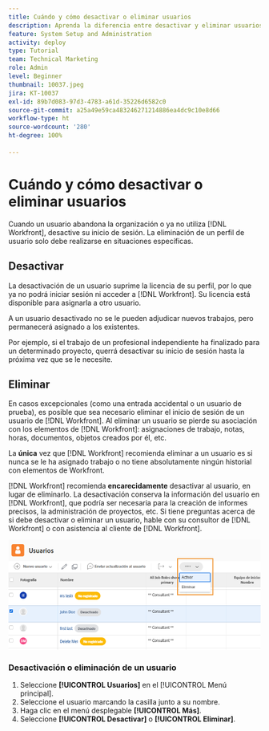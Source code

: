 ```yaml
---
title: Cuándo y cómo desactivar o eliminar usuarios
description: Aprenda la diferencia entre desactivar y eliminar usuarios. A continuación, administre los perfiles de usuario según las necesidades de su organización.
feature: System Setup and Administration
activity: deploy
type: Tutorial
team: Technical Marketing
role: Admin
level: Beginner
thumbnail: 10037.jpeg
jira: KT-10037
exl-id: 89b7d083-97d3-4783-a61d-35226d6582c0
source-git-commit: a25a49e59ca483246271214886ea4dc9c10e8d66
workflow-type: ht
source-wordcount: '280'
ht-degree: 100%

---
```


# Cuándo y cómo desactivar o eliminar usuarios

Cuando un usuario abandona la organización o ya no utiliza [!DNL Workfront], desactive su inicio de sesión. La eliminación de un perfil de usuario solo debe realizarse en situaciones específicas.

## Desactivar

La desactivación de un usuario suprime la licencia de su perfil, por lo que ya no podrá iniciar sesión ni acceder a [!DNL Workfront]. Su licencia está disponible para asignarla a otro usuario.

A un usuario desactivado no se le pueden adjudicar nuevos trabajos, pero permanecerá asignado a los existentes.

Por ejemplo, si el trabajo de un profesional independiente ha finalizado para un determinado proyecto, querrá desactivar su inicio de sesión hasta la próxima vez que se le necesite.

## Eliminar

En casos excepcionales (como una entrada accidental o un usuario de prueba), es posible que sea necesario eliminar el inicio de sesión de un usuario de [!DNL Workfront]. Al eliminar un usuario se pierde su asociación con los elementos de [!DNL Workfront]: asignaciones de trabajo, notas, horas, documentos, objetos creados por él, etc.

La **única** vez que [!DNL Workfront] recomienda eliminar a un usuario es si nunca se le ha asignado trabajo o no tiene absolutamente ningún historial con elementos de Workfront.

[!DNL Workfront] recomienda **encarecidamente** desactivar al usuario, en lugar de eliminarlo. La desactivación conserva la información del usuario en [!DNL Workfront], que podría ser necesaria para la creación de informes precisos, la administración de proyectos, etc. Si tiene preguntas acerca de si debe desactivar o eliminar un usuario, hable con su consultor de [!DNL Workfront] o con asistencia al cliente de [!DNL Workfront].

![Más opciones para el menú en la página [!DNL Users]](assets/admin-fund-adding-users-11.png)

### Desactivación o eliminación de un usuario

1. Seleccione **[!UICONTROL Usuarios]** en el [!UICONTROL Menú principal].
1. Seleccione el usuario marcando la casilla junto a su nombre.
1. Haga clic en el menú desplegable **[!UICONTROL Más]**.
1. Seleccione **[!UICONTROL Desactivar]** o **[!UICONTROL Eliminar]**.
